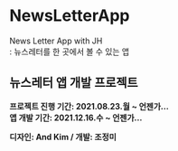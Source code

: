 # NewsLetterApp
News Letter App with JH  
: 뉴스레터를 한 곳에서 볼 수 있는 앱   
  
## 뉴스레터 앱 개발 프로젝트
**프로젝트 진행 기간: 2021.08.23.월 ~ 언젠가...**  
**앱 개발 기간: 2021.12.16.수 ~ 언젠가...**  

**디자인: And Kim / 개발: 조정미**
